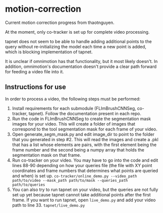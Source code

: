 # motion-correction

Current motion correction progress from thaotnguyen.

At the moment, only co-tracker is set up for complete video processing. 

tapnet does not seem to be able to handle adding additional points to the query without re-initializing the model each time a new point is added, which is blocking implementation of tapnet. 

It is unclear if omnimotion has that functionality, but it most likely doesn't. In addition, omnimotion's documentation doesn't provide a clear path forward for feeding a video file into it.

## Instructions for use

In order to process a video, the following steps must be performed:
1. Install requirements for each submodule (FLImBrushCNNSeg, co-tracker, tapnet). Follow the documentation present in each repo.
2. Run the code in FLImBrushCNNSeg to create the segmentation mask images for your video. This will create a folder of images that correspond to the tool segmentation mask for each frame of your video.
3. Open generate_segm_mask.py and edit image_dir to point to the folder that you generated in step #2. This will read the images and create a .pkl that has a list whose elements are pairs, with the first element being the frame number and the second being a numpy array that holds the segmentation mask on that frame.
4. Run co-tracker on your video. You may have to go into the code and edit lines 88-90 depending on how your queries file (the file with XY point coordinates and frame numbers that determines what points are queried and when) is set up.
```co-tracker/online_demo.py --video_path path/to/video --mask_path path/to/mask --queries_path path/to/queries```
5. You can also try to run tapnet on your video, but the queries are not fully set up yet because tapnet cannot take additional points after the first frame. If you want to run tapnet, open `live_demo.py` and add your video path to line 33.
```tapnet/live_demo.py```
